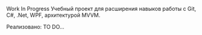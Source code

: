 Work In Progress
Учебный проект для расширения навыков работы с Git, C#, .Net, WPF, архитектурой MVVM.

Реализовано: 
TO DO...
